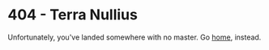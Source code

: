 # 404 - Terra Nullius

Unfortunately, you've landed somewhere with no master. Go [home](https://huckle.studio/), instead.

&nbsp;
